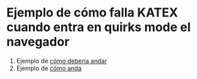 # Ejemplo de cómo falla KATEX cuando entra en quirks mode el navegador

1. Ejemplo de [cómo debería andar](ejemplo1)
2. Ejemplo de [cómo anda](ejemplo2)
